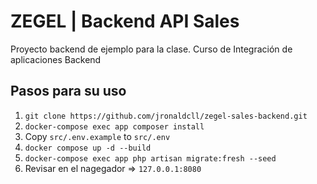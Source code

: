 # ZEGEL | Backend API Sales

Proyecto backend de ejemplo para la clase. Curso de Integración de aplicaciones Backend

## Pasos para su uso

1. ``` git clone https://github.com/jronaldcll/zegel-sales-backend.git ```
2. ``` docker-compose exec app composer install ```
3. Copy ```src/.env.example``` to ```src/.env```
4. ```docker compose up -d --build```
5. ```docker-compose exec app php artisan migrate:fresh --seed```
6. Revisar en el nagegador => ```127.0.0.1:8080```
